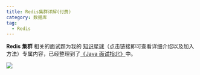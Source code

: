 ```yaml
---
title: Redis集群详解(付费)
category: 数据库
tag:
  - Redis
---
```


**Redis 集群** 相关的面试题为我的 [知识星球](../../about-the-author/zhishixingqiu-two-years.md)（点击链接即可查看详细介绍以及加入方法）专属内容，已经整理到了[《Java 面试指北》](../../zhuanlan/java-mian-shi-zhi-bei.md)中。

![](https://oss.javaguide.cn/xingqiu/mianshizhibei-database.png)

<!-- @include: @planet.snippet.md -->

<!-- @include: @article-footer.snippet.md -->
